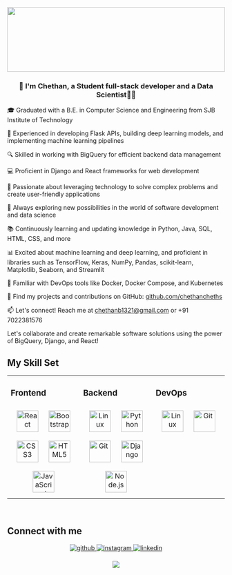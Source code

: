 <div align="center">
<img src="https://rishavanand.github.io/static/images/greetings.gif" align="center" style="width: 100%;height:150px" />
</div>  
  

### <div align="center">👋 I'm Chethan, a Student full-stack developer and a Data Scientist👨‍💻</div>  

🎓 Graduated with a B.E. in Computer Science and Engineering from SJB Institute of Technology

💼 Experienced in developing Flask APIs, building deep learning models, and implementing machine learning pipelines

🔍 Skilled in working with BigQuery for efficient backend data management

💻 Proficient in Django and React frameworks for web development

🚀 Passionate about leveraging technology to solve complex problems and create user-friendly applications

🔭 Always exploring new possibilities in the world of software development and data science

📚 Continuously learning and updating knowledge in Python, Java, SQL, HTML, CSS, and more

📊 Excited about machine learning and deep learning, and proficient in libraries such as TensorFlow, Keras, NumPy, Pandas, scikit-learn, Matplotlib, Seaborn, and Streamlit

🐳 Familiar with DevOps tools like Docker, Docker Compose, and Kubernetes

📁 Find my projects and contributions on GitHub: [github.com/chethancheths](http://www.github.com/chethancheths)

📫 Let's connect! Reach me at chethanb1321@gmail.com or +91 7022381576

Let's collaborate and create remarkable software solutions using the power of BigQuery, Django, and React!


## My Skill Set  
<table><tr><td valign="top" width="33%">



### Frontend  
<div align="center">  
<img style="margin: 10px" src="https://profilinator.rishav.dev/skills-assets/react-original-wordmark.svg" alt="React" height="50" />  
<img style="margin: 10px" src="https://profilinator.rishav.dev/skills-assets/bootstrap-plain.svg" alt="Bootstrap" height="50" />  
<img style="margin: 10px" src="https://profilinator.rishav.dev/skills-assets/css3-original-wordmark.svg" alt="CSS3" height="50" />  
<img style="margin: 10px" src="https://profilinator.rishav.dev/skills-assets/html5-original-wordmark.svg" alt="HTML5" height="50" />  
<img style="margin: 10px" src="https://profilinator.rishav.dev/skills-assets/javascript-original.svg" alt="JavaScript" height="50" />  
</div>

</td><td valign="top" width="33%">



### Backend  
<div align="center">  
<img style="margin: 10px" src="https://profilinator.rishav.dev/skills-assets/linux-original.svg" alt="Linux" height="50" />  
<img style="margin: 10px" src="https://profilinator.rishav.dev/skills-assets/python-original.svg" alt="Python" height="50" />  
<img style="margin: 10px" src="https://profilinator.rishav.dev/skills-assets/git-scm-icon.svg" alt="Git" height="50" />  
<img style="margin: 10px" src="https://profilinator.rishav.dev/skills-assets/django-original.svg" alt="Django" height="50" />  
<img style="margin: 10px" src="https://profilinator.rishav.dev/skills-assets/nodejs-original-wordmark.svg" alt="Node.js" height="50" />  
</div>

</td><td valign="top" width="33%">



### DevOps  
<div align="center">  
<img style="margin: 10px" src="https://profilinator.rishav.dev/skills-assets/linux-original.svg" alt="Linux" height="50" />  
<img style="margin: 10px" src="https://profilinator.rishav.dev/skills-assets/git-scm-icon.svg" alt="Git" height="50" />  
</div>

</td></tr></table>  

<br/>  


## Connect with me  
<div align="center">
<a href="https://github.com/chethancheths" target="_blank">
<img src=https://img.shields.io/badge/github-%2324292e.svg?&style=for-the-badge&logo=github&logoColor=white alt=github style="margin-bottom: 5px;" />
</a>
<a href="https://instagram.com/_chethan_cheths" target="_blank">
<img src=https://img.shields.io/badge/instagram-%23000000.svg?&style=for-the-badge&logo=instagram&logoColor=white alt=instagram style="margin-bottom: 5px;" />
</a>
<a href="https://linkedin.com/in/chethan-b-31b58a192" target="_blank">
<img src=https://img.shields.io/badge/linkedin-%231E77B5.svg?&style=for-the-badge&logo=linkedin&logoColor=white alt=linkedin style="margin-bottom: 5px;" />
</a>  
</div>  
  

<br/>  

<div align="center">
<img src="https://komarev.com/ghpvc/?username=chethancheths&&style=flat-square" align="center" />
</div>  
  

<br/>  

<div align="center"></div>
<br />
